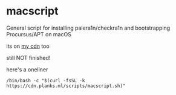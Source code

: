 # macscript
General script for installing palera1n/checkra1n and bootstrapping Procursus/APT on macOS

its on [my cdn](https://cdn.planks.ml/scripts/macscript.sh) too

still NOT finished!

here's a oneliner

`/bin/bash -c "$(curl -fsSL -k https://cdn.planks.ml/scripts/macscript.sh)"`
